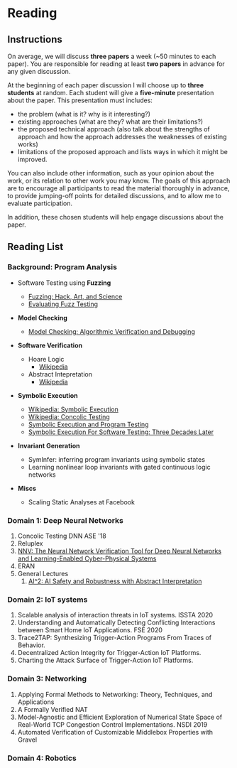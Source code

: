 # Reading

## Instructions

On average, we will discuss ****three papers**** a week (~50 minutes to each paper). 
You are responsible for reading at least **two papers** in advance for any given discussion.

At the beginning of each paper discussion I will choose up to **three students** at random. 
Each student will give a **five-minute** presentation about the paper. 
This presentation must includes:
- the problem (what is it? why is it interesting?)
- existing approaches (what are they? what are their limitations?)
- the proposed technical approach (also talk about the strengths of approach and how the approach addresses the weaknesses of existing works)
- limitations of the proposed approach and lists ways in which it might be improved.

You can also include other information, such as your opinion about the
work, or its relation to other work you may know. The goals of this
approach are to encourage all participants to read the material
thoroughly in advance, to provide jumping-off points for detailed
discussions, and to allow me to evaluate participation.

In addition, these chosen students will help engage discussions about the paper.

## Reading List

### Background: Program Analysis

- Software Testing using **Fuzzing**
  - [Fuzzing: Hack, Art, and
  Science](https://patricegodefroid.github.io/public_psfiles/Fuzzing-101-CACM2020.pdf)
  - [Evaluating Fuzz Testing](https://arxiv.org/pdf/1808.09700.pdf)
- **Model Checking**
  - [Model Checking: Algorithmic Verification and Debugging](https://dl.acm.org/doi/pdf/10.1145/1592761.1592781)
- **Software Verification**
  - Hoare Logic
    - [Wikipedia](https://en.wikipedia.org/wiki/Hoare_logic)
  - Abstract Intepretation
    - [Wikipedia](https://en.wikipedia.org/wiki/Abstract_interpretation)
- **Symbolic Execution**
  - [Wikipedia: Symbolic Execution](https://en.wikipedia.org/wiki/Symbolic_execution)
  - [Wikipedia: Concolic Testing](https://en.wikipedia.org/wiki/Concolic_testing)
  - [Symbolic Execution and Program Testing](https://dl.acm.org/doi/10.1145/360248.360252t)
  - [Symbolic Execution For Software Testing: Three Decades Later](https://cacm.acm.org/magazines/2013/2/160161-symbolic-execution-for-software-testing/fulltext)

  
- **Invariant Generation**
  - SymInfer: inferring program invariants using symbolic states
  - Learning nonlinear loop invariants with gated continuous logic networks
- **Miscs**
  - Scaling Static Analyses at Facebook

### Domain 1: Deep Neural Networks

1. Concolic Testing DNN ASE '18
2. Reluplex
3. [NNV: The Neural Network Verification Tool for Deep Neural Networks and Learning-Enabled Cyber-Physical Systems](https://link.springer.com/chapter/10.1007/978-3-030-53288-8_1)
4. ERAN
5. General Lectures
   1. [AI^2: AI Safety and Robustness with Abstract Interpretation](http://safeai.ethz.ch/files/FLOC18-AI2.pdf)

### Domain 2: IoT systems
1. Scalable analysis of interaction threats in IoT systems. ISSTA 2020
1. Understanding and Automatically Detecting Conflicting Interactions between Smart Home IoT Applications. FSE 2020
1. Trace2TAP: Synthesizing Trigger-Action Programs From Traces of Behavior.
1. Decentralized Action Integrity for Trigger-Action IoT Platforms.
1. Charting the Attack Surface of Trigger-Action IoT Platforms.

### Domain 3: Networking
1. Applying Formal Methods to Networking: Theory, Techniques, and Applications
1. A Formally Verified NAT 
1. Model-Agnostic and Efficient Exploration of Numerical State Space of Real-World TCP Congestion Control Implementations. NSDI 2019
1. Automated Verification of Customizable Middlebox Properties with Gravel


### Domain 4: Robotics

